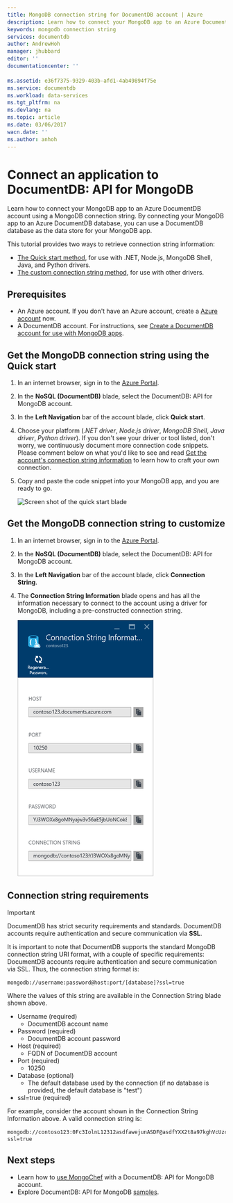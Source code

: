 ```yaml
---
title: MongoDB connection string for DocumentDB account | Azure
description: Learn how to connect your MongoDB app to an Azure DocumentDB account using a MongoDB connection string.
keywords: mongodb connection string
services: documentdb
author: AndrewHoh
manager: jhubbard
editor: ''
documentationcenter: ''

ms.assetid: e36f7375-9329-403b-afd1-4ab49894f75e
ms.service: documentdb
ms.workload: data-services
ms.tgt_pltfrm: na
ms.devlang: na
ms.topic: article
ms.date: 03/06/2017
wacn.date: ''
ms.author: anhoh
---
```


# Connect an application to DocumentDB: API for MongoDB
Learn how to connect your MongoDB app to an Azure DocumentDB account using a MongoDB connection string. By connecting your MongoDB app to an Azure DocumentDB database, you can use a DocumentDB database as the data store for your MongoDB app. 

This tutorial provides two ways to retrieve connection string information:

- [The Quick start method](#QuickstartConnection), for use with .NET, Node.js, MongoDB Shell, Java, and Python drivers.
- [The custom connection string method](#GetCustomConnection), for use with other drivers.

## Prerequisites

- An Azure account. If you don't have an Azure account, create a [Azure account](https://www.azure.cn/pricing/1rmb-trial/) now. 
- A DocumentDB account. For instructions, see [Create a DocumentDB account for use with MongoDB apps](./documentdb-create-mongodb-account.md).

## <a id="QuickstartConnection"></a>Get the MongoDB connection string using the Quick start
1. In an internet browser, sign in to the [Azure Portal](https://portal.azure.cn).
2. In the **NoSQL (DocumentDB)** blade, select the DocumentDB: API for MongoDB account. 
3. In the **Left Navigation** bar of the account blade, click **Quick start**. 
4. Choose your platform (*.NET driver*, *Node.js driver*, *MongoDB Shell*, *Java driver*, *Python driver*). If you don't see your driver or tool listed, don't worry, we continuously document more connection code snippets. Please comment below on what you'd like to see and read [Get the account's connection string information](#GetCustomConnection) to learn how to craft your own connection.
5. Copy and paste the code snippet into your MongoDB app, and you are ready to go.

    ![Screen shot of the quick start blade](./media/documentdb-connect-mongodb-account/QuickStartBlade.png)

## <a id="GetCustomConnection"></a> Get the MongoDB connection string to customize
1. In an internet browser, sign in to the [Azure Portal](https://portal.azure.cn).
2. In the **NoSQL (DocumentDB)** blade, select the DocumentDB: API for MongoDB account. 
3. In the **Left Navigation** bar of the account blade, click **Connection String**. 
4. The **Connection String Information** blade opens and has all the information necessary to connect to the account using a driver for MongoDB, including a pre-constructed connection string.

    ![Screen shot of the connection string blade](./media/documentdb-connect-mongodb-account/ConnectionStringBlade.png)

## Connection string requirements
> [!IMPORTANT]
> DocumentDB has strict security requirements and standards. DocumentDB accounts require authentication and secure communication via **SSL**.
>
>

It is important to note that DocumentDB supports the standard MongoDB connection string URI format, with a couple of specific requirements: DocumentDB accounts require authentication and secure communication via SSL.  Thus, the connection string format is:

```
mongodb://username:password@host:port/[database]?ssl=true
```

Where the values of this string are available in the Connection String blade shown above.

- Username (required)
  - DocumentDB account name
- Password (required)
  - DocumentDB account password
- Host (required)
  - FQDN of DocumentDB account
- Port (required)
  - 10250
- Database (optional)
  - The default database used by the connection (if no database is provided, the default database is "test")
- ssl=true (required)

For example, consider the account shown in the Connection String Information above.  A valid connection string is:

```
mongodb://contoso123:0Fc3IolnL12312asdfawejunASDF@asdfYXX2t8a97kghVcUzcDv98hawelufhawefafnoQRGwNj2nMPL1Y9qsIr9Srdw==@anhohmongo.documents.azure.com:10250/mydatabase?ssl=true
```

## Next steps
- Learn how to [use MongoChef](./documentdb-mongodb-mongochef.md) with a DocumentDB: API for MongoDB account.
- Explore DocumentDB: API for MongoDB [samples](./documentdb-mongodb-samples.md).